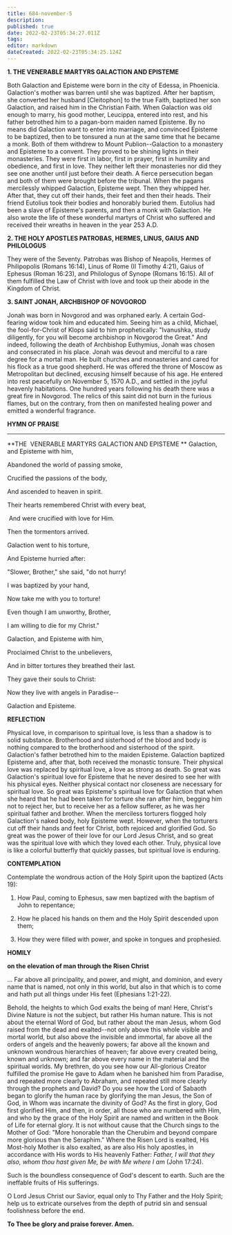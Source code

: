 ```yaml
---
title: 684-november-5
description: 
published: true
date: 2022-02-23T05:34:27.011Z
tags: 
editor: markdown
dateCreated: 2022-02-23T05:34:25.124Z
---
```



**1. THE VENERABLE MARTYRS GALACTION AND EPISTEME**

Both Galaction and Episteme were born in the city of Edessa, in Phoenicia. Galaction's mother was barren until she was baptized. After her baptism, she converted her husband [Cleitophon] to the true Faith, baptized her son Galaction, and raised him in the Christian Faith. When Galaction was old enough to marry, his good mother, Leucippa, entered into rest, and his father betrothed him to a pagan-born maiden named Episteme. By no means did Galaction want to enter into marriage, and convinced Episteme to be baptized, then to be tonsured a nun at the same time that he became a monk. Both of them withdrew to Mount Publion--Galaction to a monastery and Episteme to a convent. They proved to be shining lights in their monasteries. They were first in labor, first in prayer, first in humility and obedience, and first in love. They neither left their monasteries nor did they see one another until just before their death. A fierce persecution began and both of them were brought before the tribunal. When the pagans mercilessly whipped Galaction, Episteme wept. Then they whipped her. After that, they cut off their hands, their feet and then their heads. Their friend Eutolius took their bodies and honorably buried them. Eutolius had been a slave of Episteme's parents, and then a monk with Galaction. He also wrote the life of these wonderful martyrs of Christ who suffered and received their wreaths in heaven in the year 253 A.D.

**2. THE HOLY APOSTLES PATROBAS, HERMES, LINUS, GAIUS AND PHILOLOGUS**

They were of the Seventy. Patrobas was Bishop of Neapolis, Hermes of Philipopolis (Romans 16:14), Linus of Rome (II Timothy 4:21), Gaius of Ephesus (Roman 16:23), and Philologus of Synope (Romans 16:15). All of them fulfilled the Law of Christ with love and took up their abode in the Kingdom of Christ.

**3. SAINT JONAH, ARCHBISHOP OF NOVGOROD**

Jonah was born in Novgorod and was orphaned early. A certain God-fearing widow took him and educated him. Seeing him as a child, Michael, the fool-for-Christ of Klops said to him prophetically: "Ivanushka, study diligently, for you will become archbishop in Novgorod the Great." And indeed, following the death of Archbishop Euthymius, Jonah was chosen and consecrated in his place. Jonah was devout and merciful to a rare degree for a mortal man. He built churches and monasteries and cared for his flock as a true good shepherd. He was offered the throne of Moscow as Metropolitan but declined, excusing himself because of his age. He entered into rest peacefully on November 5, 1570 A.D., and settled in the joyful heavenly habitations. One hundred years following his death there was a great fire in Novgorod. The relics of this saint did not burn in the furious flames, but on the contrary, from then on manifested healing power and emitted a wonderful fragrance.



**HYMN OF PRAISE**
****

**THE  VENERABLE MARTYRS GALACTION AND EPISTEME
**
Galaction, and Episteme with him,

Abandoned the world of passing smoke,

Crucified the passions of the body,

And ascended to heaven in spirit.

Their hearts remembered Christ with every beat,

 And were crucified with love for Him.

Then the tormentors arrived.

Galaction went to his torture,

And Episteme hurried after:

"Slower, Brother," she said, "do not hurry!

I was baptized by your hand,

Now take me with you to torture!

Even though I am unworthy, Brother,

I am willing to die for my Christ."

Galaction, and Episteme with him,

Proclaimed Christ to the unbelievers,

And in bitter tortures they breathed their last.

They gave their souls to Christ:

Now they live with angels in Paradise--

Galaction and Episteme.


**REFLECTION**

Physical love, in comparison to spiritual love, is less than a shadow is to solid substance. Brotherhood and sisterhood of the blood and body is nothing compared to the brotherhood and sisterhood of the spirit. Galaction's father betrothed him to the maiden Episteme. Galaction baptized Episteme and, after that, both received the monastic tonsure. Their physical love was replaced by spiritual love, a love as strong as death. So great was Galaction's spiritual love for Episteme that he never desired to see her with his physical eyes. Neither physical contact nor closeness are necessary for spiritual love. So great was Episteme's spiritual love for Galaction that when she heard that he had been taken for torture she ran after him, begging him not to reject her, but to receive her as a fellow sufferer, as he was her spiritual father and brother. When the merciless torturers flogged holy Galaction's naked body, holy Episteme wept. However, when the torturers cut off their hands and feet for Christ, both rejoiced and glorified God. So great was the power of their love for our Lord Jesus Christ, and so great was the spiritual love with which they loved each other. Truly, physical love is like a colorful butterfly that quickly passes, but spiritual love is enduring.



**CONTEMPLATION**

Contemplate the wondrous action of the Holy Spirit upon the baptized (Acts 19):

1.  How Paul, coming to Ephesus, saw men baptized with the baptism of John to repentance;

1.  How he placed his hands on them and the Holy Spirit descended upon them;

1.  How they were filled with power, and spoke in tongues and prophesied.



**HOMILY**

**on the elevation of man through the Risen Christ**

… Far above all principality, and power, and might, and dominion, and every name that is named, not only in this world, but also in that which is to come and hath put all things under His feet (Ephesians 1:21-22).

Behold, the heights to which God exalts the being of man! Here, Christ's Divine Nature is not the subject, but rather His human nature. This is not about the eternal Word of God, but rather about the man Jesus, whom God raised from the dead and exalted--not only above this whole visible and mortal world, but also above the invisible and immortal, far above all the orders of angels and the heavenly powers; far above all the known and unknown wondrous hierarchies of heaven; far above every created being, known and unknown; and far above every name in the material and the spiritual worlds. My brethren, do you see how our All-glorious Creator fulfilled the promise He gave to Adam when he banished him from Paradise, and repeated more clearly to Abraham, and repeated still more clearly through the prophets and David? Do you see how the Lord of Sabaoth began to glorify the human race by glorifying the man Jesus, the Son of God, in Whom was incarnate the divinity of God? As the first in glory, God first glorified Him, and then, in order, all those who are numbered with Him, and who by the grace of the Holy Spirit are named and written in the Book of Life for eternal glory. It is not without cause that the Church sings to the Mother of God: "More honorable than the Cherubim and beyond compare more glorious than the Seraphim." Where the Risen Lord is exalted, His Most-holy Mother is also exalted, as are also His holy apostles, in accordance with His words to His heavenly Father: *Father, I will that they also, whom thou hast given Me, be with Me where I am* (John 17:24).

Such is the boundless consequence of God's descent to earth. Such are the ineffable fruits of His sufferings.

O Lord Jesus Christ our Savior, equal only to Thy Father and the Holy Spirit; help us to extricate ourselves from the depth of putrid sin and sensual foolishness before the end.

**To Thee be glory and praise forever. Amen.**
